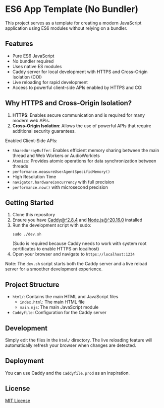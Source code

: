 # ES6 App Template (No Bundler)

This project serves as a template for creating a modern JavaScript application using ES6 modules without relying on a bundler.

## Features

- Pure ES6 JavaScript
- No bundler required
- Uses native ES modules
- Caddy server for local development with HTTPS and Cross-Origin Isolation (COI)
- Live reloading for rapid development
- Access to powerful client-side APIs enabled by HTTPS and COI

## Why HTTPS and Cross-Origin Isolation?

1. **HTTPS**: Enables secure communication and is required for many modern web APIs.
2. **Cross-Origin Isolation**: Allows the use of powerful APIs that require additional security guarantees.

Enabled Client-Side APIs:
- `SharedArrayBuffer`: Enables efficient memory sharing between the main thread and Web Workers or AudioWorklets
- `Atomics`: Provides atomic operations for data synchronization between threads
- `performance.measureUserAgentSpecificMemory()`
- High Resolution Time
- `navigator.hardwareConcurrency` with full precision
- `performance.now()` with microsecond precision

## Getting Started

1. Clone this repository
2. Ensure you have [Caddy@^2.8.4](https://caddyserver.com/) and [Node.js@^20.16.0](https://nodejs.org/) installed
3. Run the development script with sudo:
   ```
   sudo ./dev.sh
   ```
   (Sudo is required because Caddy needs to work with system root certificates to enable HTTPS on localhost)
4. Open your browser and navigate to `https://localhost:1234`

Note: The `dev.sh` script starts both the Caddy server and a live reload server for a smoother development experience.

## Project Structure

- `html/`: Contains the main HTML and JavaScript files
  - `index.html`: The main HTML file
  - `main.mjs`: The main JavaScript module
- `Caddyfile`: Configuration for the Caddy server

## Development

Simply edit the files in the `html/` directory. The live reloading feature will automatically refresh your browser when changes are detected.

## Deployment

You can use Caddy and the `Caddyfile.prod` as an inspiration.

## License

[MIT License](LICENSE)
